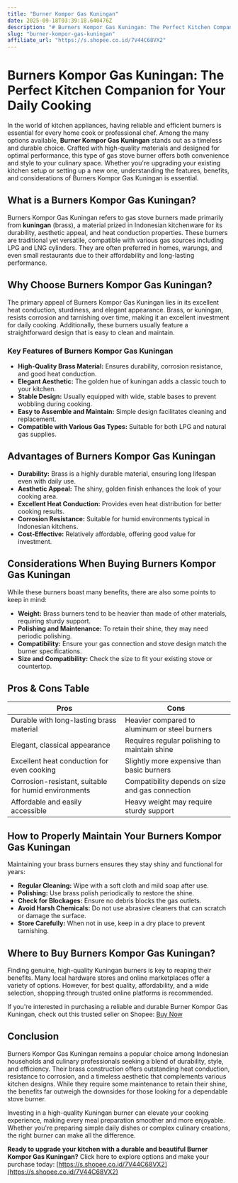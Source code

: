 ```yaml
---
title: "Burner Kompor Gas Kuningan"
date: 2025-09-18T03:39:18.640476Z
description: "# Burners Kompor Gas Kuningan: The Perfect Kitchen Companion for Your Daily Cooking..."
slug: "burner-kompor-gas-kuningan"
affiliate_url: "https://s.shopee.co.id/7V44C68VX2"
---
```

# Burners Kompor Gas Kuningan: The Perfect Kitchen Companion for Your Daily Cooking

In the world of kitchen appliances, having reliable and efficient burners is essential for every home cook or professional chef. Among the many options available, **Burner Kompor Gas Kuningan** stands out as a timeless and durable choice. Crafted with high-quality materials and designed for optimal performance, this type of gas stove burner offers both convenience and style to your culinary space. Whether you're upgrading your existing kitchen setup or setting up a new one, understanding the features, benefits, and considerations of Burners Kompor Gas Kuningan is essential.

## What is a Burners Kompor Gas Kuningan?

Burners Kompor Gas Kuningan refers to gas stove burners made primarily from **kuningan** (brass), a material prized in Indonesian kitchenware for its durability, aesthetic appeal, and heat conduction properties. These burners are traditional yet versatile, compatible with various gas sources including LPG and LNG cylinders. They are often preferred in homes, warungs, and even small restaurants due to their affordability and long-lasting performance.

## Why Choose Burners Kompor Gas Kuningan?

The primary appeal of Burners Kompor Gas Kuningan lies in its excellent heat conduction, sturdiness, and elegant appearance. Brass, or kuningan, resists corrosion and tarnishing over time, making it an excellent investment for daily cooking. Additionally, these burners usually feature a straightforward design that is easy to clean and maintain.

### Key Features of Burners Kompor Gas Kuningan

- **High-Quality Brass Material:** Ensures durability, corrosion resistance, and good heat conduction.
- **Elegant Aesthetic:** The golden hue of kuningan adds a classic touch to your kitchen.
- **Stable Design:** Usually equipped with wide, stable bases to prevent wobbling during cooking.
- **Easy to Assemble and Maintain:** Simple design facilitates cleaning and replacement.
- **Compatible with Various Gas Types:** Suitable for both LPG and natural gas supplies.

## Advantages of Burners Kompor Gas Kuningan

- **Durability:** Brass is a highly durable material, ensuring long lifespan even with daily use.
- **Aesthetic Appeal:** The shiny, golden finish enhances the look of your cooking area.
- **Excellent Heat Conduction:** Provides even heat distribution for better cooking results.
- **Corrosion Resistance:** Suitable for humid environments typical in Indonesian kitchens.
- **Cost-Effective:** Relatively affordable, offering good value for investment.

## Considerations When Buying Burners Kompor Gas Kuningan

While these burners boast many benefits, there are also some points to keep in mind:

- **Weight:** Brass burners tend to be heavier than made of other materials, requiring sturdy support.
- **Polishing and Maintenance:** To retain their shine, they may need periodic polishing.
- **Compatibility:** Ensure your gas connection and stove design match the burner specifications.
- **Size and Compatibility:** Check the size to fit your existing stove or countertop.

## Pros & Cons Table

| **Pros** | **Cons** |
| --- | --- |
| Durable with long-lasting brass material | Heavier compared to aluminum or steel burners |
| Elegant, classical appearance | Requires regular polishing to maintain shine |
| Excellent heat conduction for even cooking | Slightly more expensive than basic burners |
| Corrosion-resistant, suitable for humid environments | Compatibility depends on size and gas connection |
| Affordable and easily accessible | Heavy weight may require sturdy support |

## How to Properly Maintain Your Burners Kompor Gas Kuningan

Maintaining your brass burners ensures they stay shiny and functional for years:

- **Regular Cleaning:** Wipe with a soft cloth and mild soap after use.
- **Polishing:** Use brass polish periodically to restore the shine.
- **Check for Blockages:** Ensure no debris blocks the gas outlets.
- **Avoid Harsh Chemicals:** Do not use abrasive cleaners that can scratch or damage the surface.
- **Store Carefully:** When not in use, keep in a dry place to prevent tarnishing.

## Where to Buy Burners Kompor Gas Kuningan?

Finding genuine, high-quality Kuningan burners is key to reaping their benefits. Many local hardware stores and online marketplaces offer a variety of options. However, for best quality, affordability, and a wide selection, shopping through trusted online platforms is recommended.

If you're interested in purchasing a reliable and durable Burner Kompor Gas Kuningan, check out this trusted seller on Shopee: [Buy Now](https://s.shopee.co.id/7V44C68VX2)

## Conclusion

Burners Kompor Gas Kuningan remains a popular choice among Indonesian households and culinary professionals seeking a blend of durability, style, and efficiency. Their brass construction offers outstanding heat conduction, resistance to corrosion, and a timeless aesthetic that complements various kitchen designs. While they require some maintenance to retain their shine, the benefits far outweigh the downsides for those looking for a dependable stove burner.

Investing in a high-quality Kuningan burner can elevate your cooking experience, making every meal preparation smoother and more enjoyable. Whether you're preparing simple daily dishes or complex culinary creations, the right burner can make all the difference.

**Ready to upgrade your kitchen with a durable and beautiful Burner Kompor Gas Kuningan?** Click here to explore options and make your purchase today: [https://s.shopee.co.id/7V44C68VX2](https://s.shopee.co.id/7V44C68VX2)